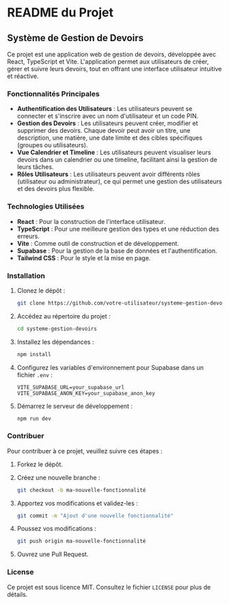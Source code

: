 # README du Projet

## Système de Gestion de Devoirs

Ce projet est une application web de gestion de devoirs, développée avec React, TypeScript et Vite. L'application permet aux utilisateurs de créer, gérer et suivre leurs devoirs, tout en offrant une interface utilisateur intuitive et réactive.

### Fonctionnalités Principales

- **Authentification des Utilisateurs** : Les utilisateurs peuvent se connecter et s'inscrire avec un nom d'utilisateur et un code PIN.
- **Gestion des Devoirs** : Les utilisateurs peuvent créer, modifier et supprimer des devoirs. Chaque devoir peut avoir un titre, une description, une matière, une date limite et des cibles spécifiques (groupes ou utilisateurs).
- **Vue Calendrier et Timeline** : Les utilisateurs peuvent visualiser leurs devoirs dans un calendrier ou une timeline, facilitant ainsi la gestion de leurs tâches.
- **Rôles Utilisateurs** : Les utilisateurs peuvent avoir différents rôles (utilisateur ou administrateur), ce qui permet une gestion des utilisateurs et des devoirs plus flexible.

### Technologies Utilisées

- **React** : Pour la construction de l'interface utilisateur.
- **TypeScript** : Pour une meilleure gestion des types et une réduction des erreurs.
- **Vite** : Comme outil de construction et de développement.
- **Supabase** : Pour la gestion de la base de données et l'authentification.
- **Tailwind CSS** : Pour le style et la mise en page.

### Installation

1. Clonez le dépôt :
   ```bash
   git clone https://github.com/votre-utilisateur/systeme-gestion-devoirs.git
   ```

2. Accédez au répertoire du projet :
   ```bash
   cd systeme-gestion-devoirs
   ```

3. Installez les dépendances :
   ```bash
   npm install
   ```

4. Configurez les variables d'environnement pour Supabase dans un fichier `.env` :
   ```
   VITE_SUPABASE_URL=your_supabase_url
   VITE_SUPABASE_ANON_KEY=your_supabase_anon_key
   ```

5. Démarrez le serveur de développement :
   ```bash
   npm run dev
   ```

### Contribuer

Pour contribuer à ce projet, veuillez suivre ces étapes :

1. Forkez le dépôt.
2. Créez une nouvelle branche :
   ```bash
   git checkout -b ma-nouvelle-fonctionnalité
   ```

3. Apportez vos modifications et validez-les :
   ```bash
   git commit -m "Ajout d'une nouvelle fonctionnalité"
   ```

4. Poussez vos modifications :
   ```bash
   git push origin ma-nouvelle-fonctionnalité
   ```

5. Ouvrez une Pull Request.

### License

Ce projet est sous licence MIT. Consultez le fichier `LICENSE` pour plus de détails.